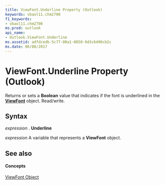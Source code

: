 ```yaml
---
title: ViewFont.Underline Property (Outlook)
keywords: vbaol11.chm2700
f1_keywords:
- vbaol11.chm2700
ms.prod: outlook
api_name:
- Outlook.ViewFont.Underline
ms.assetid: adfdcedb-5c77-00a1-0850-9d3c6490cb2c
ms.date: 06/08/2017
---
```



# ViewFont.Underline Property (Outlook)

Returns or sets a  **Boolean** value that indicates if the font is underlined in the **[ViewFont](viewfont-object-outlook.md)** object. Read/write.


## Syntax

 _expression_ . **Underline**

 _expression_ A variable that represents a **ViewFont** object.


## See also


#### Concepts


[ViewFont Object](viewfont-object-outlook.md)

